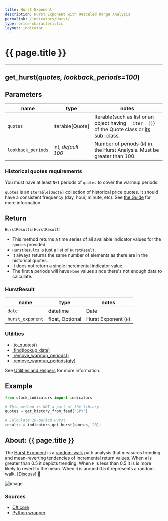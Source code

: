 ```yaml
---
title: Hurst Exponent
description: Hurst Exponent with Rescaled Range Analysis
permalink: /indicators/Hurst/
type: price-characteristic
layout: indicator
---
```


# {{ page.title }}
<hr>

## **get_hurst**(*quotes, lookback_periods=100*)

## Parameters

| name | type | notes
| -- |-- |--
| `quotes` | Iterable[Quote] | Iterable(such as list or an object having `__iter__()`) of the Quote class or [its sub-class]({{site.baseurl}}/guide/#using-custom-quote-classes).
| `lookback_periods` | int, *default 100* | Number of periods (`N`) in the Hurst Analysis.  Must be greater than 100.

### Historical quotes requirements

You must have at least `N+1` periods of `quotes` to cover the warmup periods.

`quotes` is an `Iterable[Quote]` collection of historical price quotes.  It should have a consistent frequency (day, hour, minute, etc).  See [the Guide]({{site.baseurl}}/guide/#historical-quotes) for more information.

## Return

```python
HurstResults[HurstResult]
```

- This method returns a time series of all available indicator values for the `quotes` provided.
- `HurstResults` is just a list of `HurstResult`.
- It always returns the same number of elements as there are in the historical quotes.
- It does not return a single incremental indicator value.
- The first `N` periods will have `None` values since there's not enough data to calculate.

### HurstResult

| name | type | notes
| -- |-- |--
| `date` | datetime | Date
| `hurst_exponent` | float, Optional | Hurst Exponent (`H`)

### Utilities

- [.to_quotes()]({{site.baseurl}}/utilities#convert-to-quotes)
- [.find(lookup_date)]({{site.baseurl}}/utilities#find-indicator-result-by-date)
- [.remove_warmup_periods()]({{site.baseurl}}/utilities#remove-warmup-periods)
- [.remove_warmup_periods(qty)]({{site.baseurl}}/utilities#remove-warmup-periods)

See [Utilities and Helpers]({{site.baseurl}}/utilities#utilities-for-indicator-results) for more information.

## Example

```python
from stock_indicators import indicators

# This method is NOT a part of the library.
quotes = get_history_from_feed("SPY")

# Calculate 20-period Hurst
results = indicators.get_hurst(quotes, 20);
```

## About: {{ page.title }}

The [Hurst Exponent](https://en.wikipedia.org/wiki/Hurst_exponent) is a [random-walk](https://en.wikipedia.org/wiki/Random_walk) path analysis that measures trending and mean-reverting tendencies of incremental return values.  When `H` is greater than 0.5 it depicts trending.  When `H` is less than 0.5 it is is more likely to revert to the mean.  When `H` is around 0.5 it represents a random walk.
[[Discuss] :speech_balloon:]({{site.github.base_repository_url}}/discussions/477 "Community discussion about this indicator")

![image]({{site.charturl}}/Hurst.png)

### Sources

- [C# core]({{site.base_sourceurl}}/e-k/Hurst/Hurst.cs)
- [Python wrapper]({{site.sourceurl}}/hurst.py)
